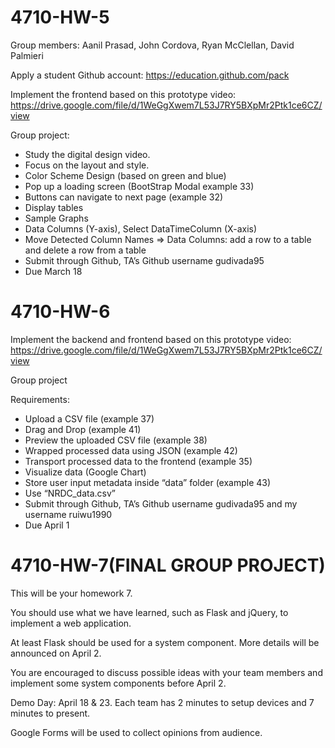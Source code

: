 # 4710-HW-5

Group members: Aanil Prasad, John Cordova, Ryan McClellan, David Palmieri

Apply a student Github account: https://education.github.com/pack

Implement the frontend based on this prototype video: https://drive.google.com/file/d/1WeGgXwem7L53J7RY5BXpMr2Ptk1ce6CZ/view

Group project:
- Study the digital design video.
- Focus on the layout and style.
- Color Scheme Design (based on green and blue)
- Pop up a loading screen (BootStrap Modal example 33)
- Buttons can navigate to next page (example 32)
- Display tables
- Sample Graphs
- Data Columns (Y-axis), Select DataTimeColumn (X-axis)
- Move Detected Column Names => Data Columns: add a row to a table and delete a row from a table
- Submit through Github, TA’s Github username gudivada95
- Due March 18

# 4710-HW-6

Implement the backend and frontend based on this prototype video: https://drive.google.com/file/d/1WeGgXwem7L53J7RY5BXpMr2Ptk1ce6CZ/view

Group project

Requirements:
- Upload a CSV file (example 37)
- Drag and Drop (example 41)
- Preview the uploaded CSV file (example 38)
- Wrapped processed data using JSON (example 42)
- Transport processed data to the frontend (example 35)
- Visualize data (Google Chart)
- Store user input metadata inside “data” folder (example 43)
- Use “NRDC_data.csv”
- Submit through Github, TA’s Github username gudivada95 and my username ruiwu1990
- Due April 1

# 4710-HW-7(FINAL GROUP PROJECT)

This will be your homework 7. 

You should use what we have learned, such as Flask and jQuery, to implement a web application.

At least Flask should be used for a system component.
More details will be announced on April 2.

You are encouraged to discuss possible ideas with your team members and implement some system components before April 2.

Demo Day: April 18 & 23. Each team has 2 minutes to setup devices and 7 minutes to present.

Google Forms will be used to collect opinions from audience.
